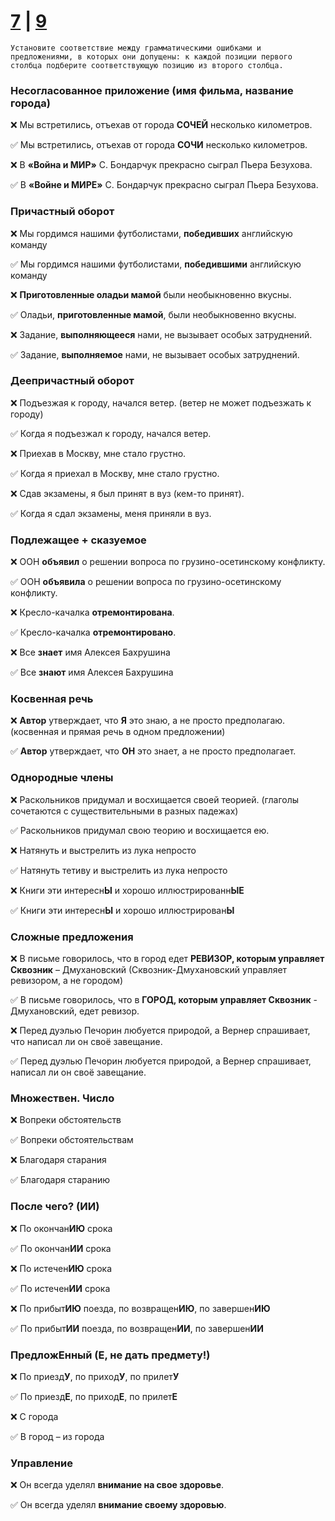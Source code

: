 # [7](https://github.com/sch1432/sch1432/blob/main/rus/ege/7.md) | [9](https://github.com/sch1432/sch1432/blob/main/rus/ege/9.md)

```
Установите соответствие между грамматическими ошибками и предложениями, в которых они допущены: к каждой позиции первого столбца подберите соответствующую позицию из второго столбца.
```

### Несогласованное приложение (имя фильма, название города)
❌ Мы встретились, отъехав от города **CОЧЕЙ** несколько километров.

✅ Мы встретились, отъехав от города **СОЧИ** несколько километров.

❌ В **«Война и МИР»** С. Бондарчук прекрасно сыграл Пьера Безухова.

✅ В **«Войне и МИРЕ»** С. Бондарчук прекрасно сыграл Пьера Безухова.

### Причастный оборот
❌ Мы гордимся нашими футболистами, **победивших** английскую команду

✅ Мы гордимся нашими футболистами, **победившими** английскую команду

❌ **Приготовленные оладьи мамой** были необыкновенно вкусны.

✅ Оладьи, **приготовленные мамой**, были необыкновенно вкусны.

❌ Задание, **выполняющееся** нами, не вызывает особых затруднений.

✅ Задание, **выполняемое** нами, не вызывает особых затруднений.

### Деепричастный оборот

❌ Подъезжая к городу, начался ветер. (ветер не может подъезжать к городу)

✅ Когда я подъезжал к городу, начался ветер.

❌ Приехав в Москву, мне стало грустно.

✅ Когда я приехал в Москву, мне стало грустно.

❌ Сдав экзамены, я был принят в вуз (кем-то принят).

✅ Когда я сдал экзамены, меня приняли в вуз.

### Подлежащее + сказуемое
❌ ООН **объявил** о решении вопроса по грузино-осетинскому конфликту.

✅ ООН **объявила** о решении вопроса по грузино-осетинскому конфликту.

❌ Кресло-качалка **отремонтирована**.

✅ Кресло-качалка **отремонтировано**.

❌ Все **знает** имя Алексея Бахрушина

✅ Все **знают** имя Алексея Бахрушина

### Косвенная речь
❌ **Автор** утверждает, что **Я** это знаю, а не просто предполагаю. (косвенная и прямая речь в одном предложении)

✅ **Автор** утверждает, что **ОН** это знает, а не просто предполагает.

### Однородные члены
❌ Раскольников придумал и восхищается своей теорией. (глаголы сочетаются с существительными в разных падежах)

✅ Раскольников придумал свою теорию и восхищается ею.

❌ Натянуть и выстрелить из лука непросто

✅ Натянуть тетиву и выстрелить из лука непросто

❌ Книги эти интересн**Ы** и хорошо иллюстрированн**ЫЕ**

✅ Книги эти интересн**Ы** и хорошо иллюстрирован**Ы**

### Сложные предложения
❌ В письме говорилось, что в город едет **РЕВИЗОР, которым управляет Сквозник** – Дмухановский (Сквозник-Дмухановский управляет ревизором, а не городом)

✅ В письме говорилось, что в **ГОРОД, которым управляет Сквозник** - Дмухановский, едет ревизор.

❌ Перед дуэлью Печорин любуется природой, а Вернер спрашивает, что написал ли он своё завещание.

✅ Перед дуэлью Печорин любуется природой, а Вернер спрашивает, написал ли он своё завещание.

### Множествен. Число

❌ Вопреки обстоятельств

✅ Вопреки обстоятельствам

❌ Благодаря старания

✅ Благодаря старанию
 
### После чего? (**ИИ**) 
❌ По окончан**ИЮ** срока

✅ По окончан**ИИ** срока

❌ По истечен**ИЮ** срока

✅ По истечен**ИИ** срока

❌ По прибыт**ИЮ** поезда, по возвращен**ИЮ**, по завершен**ИЮ**

✅ По прибыт**ИИ** поезда, по возвращен**ИИ**, по завершен**ИИ**

### Предлож**Е**нный (**Е**, **не дать предмету!**) 
❌ По приезд**У**, по приход**У**, по прилет**У**

✅ По приезд**Е**, по приход**Е**, по прилет**Е**

❌ С города

✅ В город – из города

### Управление
❌ Он всегда уделял **внимание на свое здоровье**.

✅ Он всегда уделял **внимание своему здоровью**.
